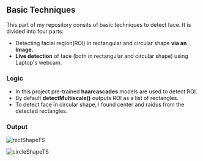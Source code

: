 ## **Basic Techniques**

This part of my repository consits of basic techniques to detect face. It is divided into four parts:

* Detecting facial region(ROI) in rectangular and circular shape **via an Image.**
* **Live detection** of face (both in rectangular and circular shape) using Laptop's webcam.

### **Logic**

* In this project pre-trained **haarcascades** models are used to detect ROI. 
* By default **detectMultiscale()** outputs ROI as a list of rectangles.
* To detect face in circular shape, I found center and raidus from the detected rectangles.

### **Output**

![rectShapeTS](https://user-images.githubusercontent.com/62256509/108959693-c493e500-769a-11eb-8ea7-e8c6bfd3b642.jpeg)

![circleShapeTS](https://user-images.githubusercontent.com/62256509/108959758-de352c80-769a-11eb-80e1-b461cd6ced39.jpeg)

